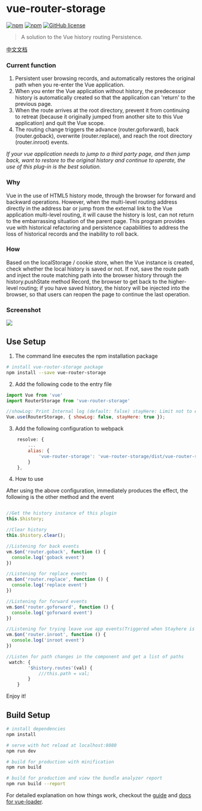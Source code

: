 # vue-router-storage

[![npm](https://img.shields.io/npm/v/vue-router-storage.svg)](https://www.npmjs.com/package/vue-router-storage)
[![npm](https://img.shields.io/npm/dm/vue-router-storage.svg)](https://www.npmjs.com/package/vue-router-storage)
[![GitHub license](https://img.shields.io/badge/license-MIT-blue.svg)](https://github.com/ElderJames/vue-router-storage/blob/master/LICENSE)  

> A solution to the Vue history routing Persistence. 

[中文文档](https://github.com/ElderJames/vue-router-storage/blob/master/README_CN.md)

### Current function

1. Persistent user browsing records, and automatically restores the original path when you re-enter the Vue application.
2. When you enter the Vue application without history, the predecessor history is automatically created so that the application can 'return' to the previous page.
3. When the route arrives at the root directory, prevent it from continuing to retreat (because it originally jumped from another site to this Vue application) and quit the Vue scope.
4. The routing change triggers the advance (router.goforward), back (router.goback), overwrite (router.replace), and reach the root directory (router.inroot) events.

*If your vue application needs to jump to a third party page, and then jump back, want to restore to the original history and continue to operate, the use of this plug-in is the best solution.*

### Why

Vue in the use of HTML5 history mode, through the browser for forward and backward operations. However, when the multi-level routing address directly in the address bar or jump from the external link to the Vue application multi-level routing, it will cause the history is lost, can not return to the embarrassing situation of the parent page. This program provides vue with historical refactoring and persistence capabilities to address the loss of historical records and the inability to roll back.



### How

Based on the localStorage / cookie store, when the Vue instance is created, check whether the local history is saved or not. If not, save the route path and inject the route matching path into the browser history through the history.pushState method Record, the browser to get back to the higher-level routing; if you have saved history, the history will be injected into the browser, so that users can reopen the page to continue the last operation.

### Screenshot

![](https://github.com/ElderJames/vue-router-storage/blob/master/screenshot/vue-router-storage-example.gif?raw=true)

## Use Setup

1. The command line executes the npm installation package
``` bash
# install vue-router-storage package
npm install --save vue-router-storage

```
2. Add the following code to the entry file
```javascript
import Vue from 'vue'
import RouterStorage from 'vue-router-storage'

//showLog: Print Internal log (default: false) stayHere: Limit not to exit Vue application (default true)
Vue.use(RouterStorage, { showLog: false, stayHere: true });
```

3. Add the following configuration to webpack
```javascript
    resolve: {
        ...
        alias: {
            'vue-router-storage': 'vue-router-storage/dist/vue-router-storage.esm.js',
        }
    },
```

4. How to use

After using the above configuration, immediately produces the effect, the following is the other method and the event

```javascript

//Get the history instance of this plugin
this.$history;

//Clear history
this.$history.clear();

//Listening for back events
vm.$on('router.goback', function () {
  console.log('goback event')
})

//Listening for replace events
vm.$on('router.replace', function () {
  console.log('replace event')
})

//Listening for forward events
vm.$on('router.goforward', function () {
  console.log('goforward event')
})

//Listening for trying leave vue app events(Triggered when Stayhere is true)
vm.$on('router.inroot', function () {
  console.log('inroot event')
})

//Listen for path changes in the component and get a list of paths
 watch: {
        '$history.routes'(val) {
            ///this.path = val;
        }
    }

```

Enjoy it!

## Build Setup

``` bash
# install dependencies
npm install

# serve with hot reload at localhost:8080
npm run dev

# build for production with minification
npm run build

# build for production and view the bundle analyzer report
npm run build --report
```

For detailed explanation on how things work, checkout the [guide](http://vuejs-templates.github.io/webpack/) and [docs for vue-loader](http://vuejs.github.io/vue-loader).
